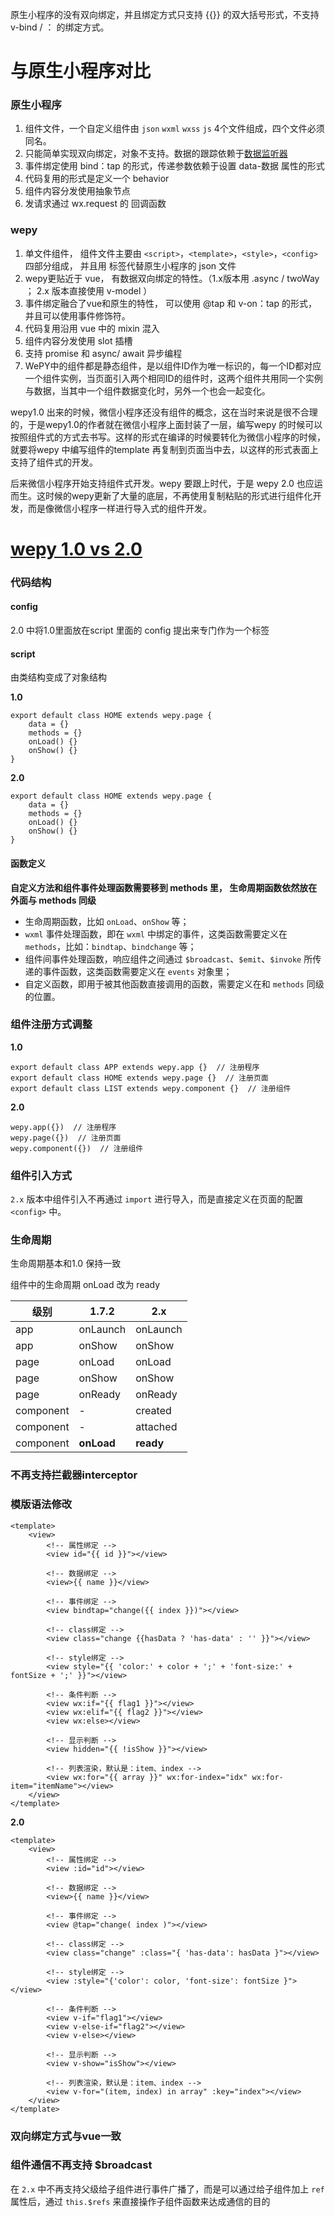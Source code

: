 原生小程序的没有双向绑定，并且绑定方式只支持 {{}} 的双大括号形式，不支持v-bind / ： 的绑定方式。



# 与原生小程序对比



### 原生小程序

1. 组件文件，一个自定义组件由 `json` `wxml` `wxss` `js` 4个文件组成，四个文件必须同名。
2. 只能简单实现双向绑定，对象不支持。数据的跟踪依赖于[数据监听器](https://developers.weixin.qq.com/miniprogram/dev/framework/custom-component/observer.html)
3. 事件绑定使用 bind：tap 的形式，传递参数依赖于设置 data-数据 属性的形式 
4. 代码复用的形式是定义一个 behavior
5. 组件内容分发使用抽象节点
6. 发请求通过 wx.request 的 回调函数









### wepy

1. 单文件组件， 组件文件主要由 `<script>`，`<template>`，`<style>`，`<config>` 四部分组成， 并且用 <config> 标签代替原生小程序的 json 文件
2. wepy更贴近于 vue， 有数据双向绑定的特性。（1.x版本用 .async / twoWay ； 2.x 版本直接使用 v-model ）
3. 事件绑定融合了vue和原生的特性， 可以使用 @tap 和 v-on：tap 的形式， 并且可以使用事件修饰符。
4. 代码复用沿用 vue 中的 mixin 混入
5. 组件内容分发使用 slot 插槽
6. 支持 promise 和 async/ await 异步编程
7. WePY中的组件都是静态组件，是以组件ID作为唯一标识的，每一个ID都对应一个组件实例，当页面引入两个相同ID的组件时，这两个组件共用同一个实例与数据，当其中一个组件数据变化时，另外一个也会一起变化。





wepy1.0 出来的时候，微信小程序还没有组件的概念，这在当时来说是很不合理的，于是wepy1.0的作者就在微信小程序上面封装了一层，编写wepy 的时候可以按照组件式的方式去书写。这样的形式在编译的时候要转化为微信小程序的时候，就要将wepy 中编写组件的template 再复制到页面当中去，以这样的形式表面上支持了组件式的开发。

后来微信小程序开始支持组件式开发。wepy 要跟上时代，于是 wepy 2.0 也应运而生。这时候的wepy更新了大量的底层，不再使用复制粘贴的形式进行组件化开发，而是像微信小程序一样进行导入式的组件开发。









# [wepy 1.0 vs 2.0](https://github.com/Bulandent/blog/issues/4)



### 代码结构

#### config

2.0 中将1.0里面放在script 里面的 config 提出来专门作为一个标签 <config> 



#### script

由类结构变成了对象结构

**1.0**

```
export default class HOME extends wepy.page {
    data = {}
    methods = {}
    onLoad() {}
    onShow() {}
}
```

**2.0**

```
export default class HOME extends wepy.page {
    data = {}
    methods = {}
    onLoad() {}
    onShow() {}
}
```

#### 函数定义

**自定义方法和组件事件处理函数需要移到 methods 里， 生命周期函数依然放在外面与 methods 同级**

- 生命周期函数，比如 `onLoad`、`onShow` 等；
- `wxml` 事件处理函数，即在 `wxml` 中绑定的事件，这类函数需要定义在 `methods`，比如：`bindtap`、`bindchange` 等；
- 组件间事件处理函数，响应组件之间通过 `$broadcast`、`$emit`、`$invoke` 所传递的事件函数，这类函数需要定义在 `events` 对象里；
- 自定义函数，即用于被其他函数直接调用的函数，需要定义在和 `methods` 同级的位置。



### 组件注册方式调整

**1.0**

```
export default class APP extends wepy.app {}  // 注册程序
export default class HOME extends wepy.page {}  // 注册页面
export default class LIST extends wepy.component {}  // 注册组件
```



**2.0**

```
wepy.app({})  // 注册程序
wepy.page({})  // 注册页面
wepy.component({})  // 注册组件
```



### 组件引入方式

`2.x` 版本中组件引入不再通过 `import` 进行导入，而是直接定义在页面的配置 `<config>` 中。



### 生命周期

生命周期基本和1.0 保持一致

组件中的生命周期 onLoad 改为 ready

| 级别      | 1.7.2      | 2.x       |
| --------- | ---------- | --------- |
| app       | onLaunch   | onLaunch  |
| app       | onShow     | onShow    |
| page      | onLoad     | onLoad    |
| page      | onShow     | onShow    |
| page      | onReady    | onReady   |
| component | -          | created   |
| component | -          | attached  |
| component | **onLoad** | **ready** |



### 不再支持拦截器interceptor





### 模版语法修改

```
<template>
    <view>
        <!-- 属性绑定 -->
        <view id="{{ id }}"></view>
        
        <!-- 数据绑定 -->
        <view>{{ name }}</view>
        
        <!-- 事件绑定 -->
        <view bindtap="change({{ index }})"></view>
        
        <!-- class绑定 -->
        <view class="change {{hasData ? 'has-data' : '' }}"></view>
        
        <!-- style绑定 -->
        <view style="{{ 'color:' + color + ';' + 'font-size:' + fontSize + ';' }}"></view>
        
        <!-- 条件判断 -->
        <view wx:if="{{ flag1 }}"></view>
        <view wx:elif="{{ flag2 }}"></view>
        <view wx:else></view>
        
        <!-- 显示判断 -->
        <view hidden="{{ !isShow }}"></view>

        <!-- 列表渲染，默认是：item、index -->
        <view wx:for="{{ array }}" wx:for-index="idx" wx:for-item="itemName"></view>
    </view>
</template>
```

**2.0**

```
<template>
    <view>
        <!-- 属性绑定 -->
        <view :id="id"></view>
        
        <!-- 数据绑定 -->
        <view>{{ name }}</view>
        
        <!-- 事件绑定 -->
        <view @tap="change( index )"></view>
        
        <!-- class绑定 -->
        <view class="change" :class="{ 'has-data': hasData }"></view>
        
        <!-- style绑定 -->
        <view :style="{'color': color, 'font-size': fontSize }"></view>
        
        <!-- 条件判断 -->
        <view v-if="flag1"></view>
        <view v-else-if="flag2"></view>
        <view v-else></view>
        
        <!-- 显示判断 -->
        <view v-show="isShow"></view>

        <!-- 列表渲染，默认是：item、index -->
        <view v-for="(item, index) in array" :key="index"></view>
    </view>
</template>
```





### 双向绑定方式与vue一致



### 组件通信不再支持 $broadcast

在 `2.x` 中不再支持父级给子组件进行事件广播了，而是可以通过给子组件加上 `ref` 属性后，通过 `this.$refs` 来直接操作子组件函数来达成通信的目的















